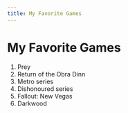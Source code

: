 ```yaml
---
title: My Favorite Games
---
```

# My Favorite Games
1. Prey
2. Return of the Obra Dinn
3. Metro series
4. Dishonoured series
5. Fallout: New Vegas
5. Darkwood